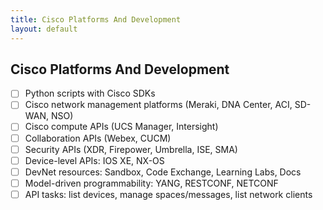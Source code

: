 ```yaml
---
title: Cisco Platforms And Development
layout: default
---
```


## Cisco Platforms And Development

- [ ] Python scripts with Cisco SDKs
- [ ] Cisco network management platforms (Meraki, DNA Center, ACI, SD-WAN, NSO)
- [ ] Cisco compute APIs (UCS Manager, Intersight)
- [ ] Collaboration APIs (Webex, CUCM)
- [ ] Security APIs (XDR, Firepower, Umbrella, ISE, SMA)
- [ ] Device-level APIs: IOS XE, NX-OS
- [ ] DevNet resources: Sandbox, Code Exchange, Learning Labs, Docs
- [ ] Model-driven programmability: YANG, RESTCONF, NETCONF
- [ ] API tasks: list devices, manage spaces/messages, list network clients
